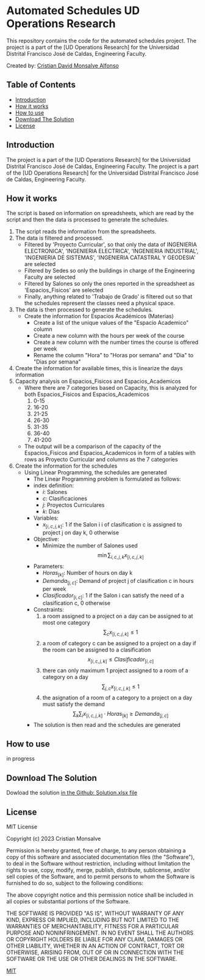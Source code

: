 # Automated Schedules UD Operations Research
This repository contains the code for the automated schedules project. The project is a part of the [UD Operations Research] for the Universidad Distrital Francisco José de Caldas, Engineering Faculty.

Created by: [Cristian David Monsalve Alfonso](https://github.com/CDMonsalveA)

## Table of Contents
- [Introduction](#introduction)
- [How it works](#how-it-works)
- [How to use](#how-to-use)
- [Download The Solution](#download-the-solution)
- [License](#license)

## Introduction
The project is a part of the [UD Operations Research] for the Universidad Distrital Francisco José de Caldas, Engineering Faculty. The project is a part of the [UD Operations Research] for the Universidad Distrital Francisco José de Caldas, Engineering Faculty.

## How it works
The script is based on information on spreadsheets, which are read by the script and then the data is processed to generate the schedules.

1. The script reads the information from the spreadsheets.
2. The data is filtered and processed.
    - Filtered by 'Proyecto Curricular', so that only the data of INGENIERIA ELECTRONICA', 'INGENIERIA ELECTRICA', 'INGENIERIA INDUSTRIAL', 'INGENIERIA DE SISTEMAS', 'INGENIERIA CATASTRAL Y GEODESIA' are selected
    - Filtered by Sedes so only the buildings in charge of the Engineering Faculty are selected
    - Filtered by Salones so only the ones reported in the spreadsheet as 'Espacios_Fisicos' are selected
    - Finally, anything related to 'Trabajo de Grado' is filtered out so that the schedules represent the classes need a physical space.
3. The data is then processed to generate the schedules.
    - Create the information for Espacios Académicos (Materias)
        - Create a list of the unique values of the "Espacio Academico" column
        - Create a new column with the hours per week of the course
        - Create a new column with the number times the course is offered per week
        - Rename the column "Hora" to "Horas por semana" and "Dia" to "Dias por semana"
4. Create the information for available times, this is linearize the days information
5. Capacity analysis on Espacios_Fisicos and Espacios_Academicos
    - Where there are 7 categories based on Capacity, this is analyzed for both Espacios_Fisicos and Espacios_Academicos
        1. 0-15
        2. 16-20
        3. 21-25
        4. 26-30
        5. 31-35
        6. 36-40
        7. 41-200
    - The output will be a comparison of the capacity of the Espacios_Fisicos and Espacios_Academicos in form of a tables with rows as Proyecto Curricular and columns as the 7 categories
6. Create the information for the schedules
    - Using Linear Programming, the schedules are generated
        - The Linear Programming problem is formulated as follows:
        - index definition:
            - $i$: Salones
            - $c$: Clasificaciones
            - $j$: Proyectos Curriculares
            - $k$: Dias
        - Variables:
            - $x_{[i,c,j,k]}$: 1 if the Salon i i of clasification c is assigned to project j on day k, 0 otherwise
        - Objective:
            - Minimize the number of Salones used
            $$\min \sum_{i,c,j,k} x_{[i,c,j,k]}$$
        - Parameters:
            - $Horas_{[k]}$: Number of hours on day k
            - $Demanda_{[j,c]}$: Demand of project j of clasification c in hours per week
            - $Clasificador_{[i,c]}$: 1 if the Salon i can satisfy the need of a clasification c, 0 otherwise
        - Constraints:
            1. a room assigned to a project on a day can be assigned to at most one category
                $$\sum_{c} x_{[i,c,j,k]} \leq 1$$
            2. a room of category c can be assigned to a project on a day if the room can be assigned to a clasification
                $$x_{[i,c,j,k]} \leq Clasificador_{[i,c]}$$
            3. there can only maximum 1 project assigned to a room of a category on a day
                $$\sum_{j,c} x_{[i,c,j,k]} \leq 1$$
            4. the asignation of a room of a category to a project on a day must satisfy the demand
                $$\sum_{k} \sum_{i} x_{[i,c,j,k]} \cdot Horas_{[k]} \geq Demanda_{[j,c]}$$
        - The solution is then read and the schedules are generated
## How to use
in progress
## Download The Solution
Dowload the solution [in the Github: Solution.xlsx file](https://github.com/CDMonsalveA/Automated-Schedules-UD-Operations-Research/raw/master/Solucion.xlsx)
## License
MIT License

Copyright (c) 2023 Cristian Monsalve

Permission is hereby granted, free of charge, to any person obtaining a copy
of this software and associated documentation files (the "Software"), to deal
in the Software without restriction, including without limitation the rights
to use, copy, modify, merge, publish, distribute, sublicense, and/or sell
copies of the Software, and to permit persons to whom the Software is
furnished to do so, subject to the following conditions:

The above copyright notice and this permission notice shall be included in all
copies or substantial portions of the Software.

THE SOFTWARE IS PROVIDED "AS IS", WITHOUT WARRANTY OF ANY KIND, EXPRESS OR
IMPLIED, INCLUDING BUT NOT LIMITED TO THE WARRANTIES OF MERCHANTABILITY,
FITNESS FOR A PARTICULAR PURPOSE AND NONINFRINGEMENT. IN NO EVENT SHALL THE
AUTHORS OR COPYRIGHT HOLDERS BE LIABLE FOR ANY CLAIM, DAMAGES OR OTHER
LIABILITY, WHETHER IN AN ACTION OF CONTRACT, TORT OR OTHERWISE, ARISING FROM,
OUT OF OR IN CONNECTION WITH THE SOFTWARE OR THE USE OR OTHER DEALINGS IN THE
SOFTWARE.

[MIT](https://choosealicense.com/licenses/mit/)



